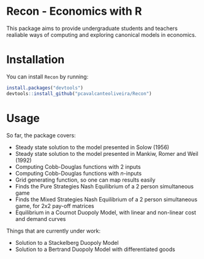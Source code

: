 # Recon - Economics with R

This package aims to provide undergraduate students and teachers realiable ways of computing and exploring canonical models in economics. 

# Installation

You can install ``Recon`` by running:

``` r
install.packages("devtools")
devtools::install_github("pcavalcanteoliveira/Recon")
```

# Usage
So far, the package covers:

* Steady state solution to the model presented in Solow (1956)
* Steady state solution to the model presented in Mankiw, Romer and Weil (1992)
* Computing Cobb-Douglas functions with 2 inputs
* Computing Cobb-Douglas functions with $n$-inputs
* Grid generating function, so one can map results easily
* Finds the Pure Strategies Nash Equilibrium of a 2 person simultaneous game 
* Finds the Mixed Strategies Nash Equilibrium of a 2 person simultaneous game, for 2x2 pay-off matrices
* Equilibrium in a Cournot Duopoly Model, with linear and non-linear cost and demand curves

Things that are currently under work:

* Solution to a Stackelberg Duopoly Model
* Solution to a Bertrand Duopoly Model with differentiated goods

